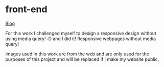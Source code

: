 # front-end
[Blog](https://jumanafm.github.io/front-end/)

For this work I challenged myself to design a responsive design without using media query! :D and I did it! Responsive webpages without media query! 

Images used in this work are from the web and are only used for the purposes of this project and will be replaced if I make my website public.